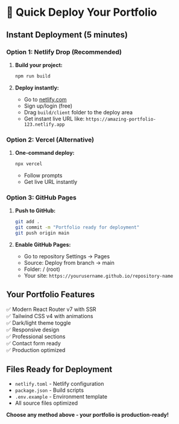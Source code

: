 # 🚀 Quick Deploy Your Portfolio

## Instant Deployment (5 minutes)

### Option 1: Netlify Drop (Recommended)
1. **Build your project:**
   ```bash
   npm run build
   ```

2. **Deploy instantly:**
   - Go to [netlify.com](https://netlify.com)
   - Sign up/login (free)
   - Drag `build/client` folder to the deploy area
   - Get instant live URL like: `https://amazing-portfolio-123.netlify.app`

### Option 2: Vercel (Alternative)
1. **One-command deploy:**
   ```bash
   npx vercel
   ```
   - Follow prompts
   - Get live URL instantly

### Option 3: GitHub Pages
1. **Push to GitHub:**
   ```bash
   git add .
   git commit -m "Portfolio ready for deployment"
   git push origin main
   ```

2. **Enable GitHub Pages:**
   - Go to repository Settings → Pages
   - Source: Deploy from branch → main
   - Folder: / (root)
   - Your site: `https://yourusername.github.io/repository-name`

## Your Portfolio Features
✅ Modern React Router v7 with SSR  
✅ Tailwind CSS v4 with animations  
✅ Dark/light theme toggle  
✅ Responsive design  
✅ Professional sections  
✅ Contact form ready  
✅ Production optimized  

## Files Ready for Deployment
- `netlify.toml` - Netlify configuration
- `package.json` - Build scripts
- `.env.example` - Environment template
- All source files optimized

**Choose any method above - your portfolio is production-ready!**
